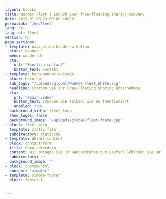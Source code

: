 ```yaml
---
layout: blocks
title: Wunder Fleet | Launch your free-floating sharing company
date: 2019-01-08 23:00:00 +0000
permalink: "/de/fleet"
lang: de
lang-ref: fleet
version: hp
page_sections:
- template: navigation-header-w-button
  block: header-2
  menu: wunder-de
  cta:
    url: "#section-contact"
    button_text: Kontakt
- template: hero-banner-w-image
  block: hero-hp
  sub_logo: "/uploads/global/Wunder_Fleet_White.svg"
  headline: Starten Sie Ihr Free-Floating Sharing Unternehmen
  cta:
    url: "#main-video"
    button_text: Schauen Sie selber, wie es funktioniert
    enabled: true
  background_video: fleet_loop
  show_logos: false
  background_image: "/uploads/global/fleet-frame.jpg"
- block: fleet-main
  template: static-file
  subdirectory: static/de
- template: detail-content
  block: contact-form
  title: Demo anfordern
  content: Wir bringen Sie im Handumdrehen zum Laufen! Schicken Sie uns ein paar Informationen und wir werden uns in den nächsten 24 Stunden mit Ihnen in Verbindung setzen.
  subdirectory: de
  background_image: ''
- block: custom-html
  content: "</main>"
- template: simple-footer
  block: footer-1


---
```

